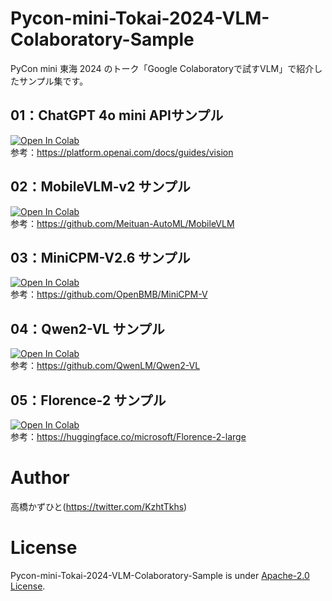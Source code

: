# Pycon-mini-Tokai-2024-VLM-Colaboratory-Sample
PyCon mini 東海 2024 のトーク「Google Colaboratoryで試すVLM」で紹介したサンプル集です。

## 01：ChatGPT 4o mini APIサンプル
[![Open In Colab](https://colab.research.google.com/assets/colab-badge.svg)](https://colab.research.google.com/github/Kazuhito00/Pycon-mini-Tokai-2024-VLM-Colaboratory-Sample/blob/main/01.OpenAI-Chat-Completions-API.ipynb)<br>
参考：https://platform.openai.com/docs/guides/vision

## 02：MobileVLM-v2 サンプル
[![Open In Colab](https://colab.research.google.com/assets/colab-badge.svg)](https://colab.research.google.com/github/Kazuhito00/Pycon-mini-Tokai-2024-VLM-Colaboratory-Sample/blob/main/02.MobileVLM-V2.ipynb)<br>
参考：https://github.com/Meituan-AutoML/MobileVLM

## 03：MiniCPM-V2.6 サンプル
[![Open In Colab](https://colab.research.google.com/assets/colab-badge.svg)](https://colab.research.google.com/github/Kazuhito00/Pycon-mini-Tokai-2024-VLM-Colaboratory-Sample/blob/main/03.MiniCPM-V2.6.ipynb)<br>
参考：https://github.com/OpenBMB/MiniCPM-V

## 04：Qwen2-VL サンプル
[![Open In Colab](https://colab.research.google.com/assets/colab-badge.svg)](https://colab.research.google.com/github/Kazuhito00/Pycon-mini-Tokai-2024-VLM-Colaboratory-Sample/blob/main/04.Qwen2-VL.ipynb)<br>
参考：https://github.com/QwenLM/Qwen2-VL

## 05：Florence-2 サンプル
[![Open In Colab](https://colab.research.google.com/assets/colab-badge.svg)](https://colab.research.google.com/github/Kazuhito00/Pycon-mini-Tokai-2024-VLM-Colaboratory-Sample/blob/main/05.Florence-2.ipynb)<br>
参考：https://huggingface.co/microsoft/Florence-2-large

# Author
高橋かずひと(https://twitter.com/KzhtTkhs)
 
# License 
Pycon-mini-Tokai-2024-VLM-Colaboratory-Sample is under [Apache-2.0 License](LICENSE).
